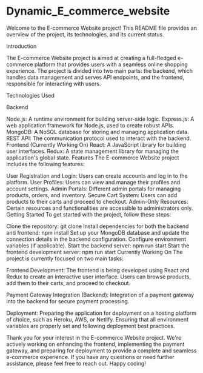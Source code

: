 # Dynamic_E_commerce_website

Welcome to the E-commerce Website project! This README file provides an overview of the project, its technologies, and its current status.

Introduction

The E-commerce Website project is aimed at creating a full-fledged e-commerce platform that provides users with a seamless online shopping experience. The project is divided into two main parts: the backend, which handles data management and serves API endpoints, and the frontend, responsible for interacting with users.

Technologies Used

Backend

Node.js: A runtime environment for building server-side logic.
Express.js: A web application framework for Node.js, used to create robust APIs.
MongoDB: A NoSQL database for storing and managing application data.
REST API: The communication protocol used to interact with the backend.
Frontend (Currently Working On)
React: A JavaScript library for building user interfaces.
Redux: A state management library for managing the application's global state.
Features
The E-commerce Website project includes the following features:

User Registration and Login: Users can create accounts and log in to the platform.
User Profiles: Users can view and manage their profiles and account settings.
Admin Portals: Different admin portals for managing products, orders, and inventory.
Secure Cart System: Users can add products to their carts and proceed to checkout.
Admin-Only Resources: Certain resources and functionalities are accessible to administrators only.
Getting Started
To get started with the project, follow these steps:

Clone the repository: git clone <repository-url>
Install dependencies for both the backend and frontend: npm install
Set up your MongoDB database and update the connection details in the backend configuration.
Configure environment variables (if applicable).
Start the backend server: npm run start
Start the frontend development server: npm run start
Currently Working On
The project is currently focused on two main tasks:

Frontend Development: 
The frontend is being developed using React and Redux to create an interactive user interface. Users can browse products, add them to their carts, and proceed to checkout.

Payment Gateway Integration (Backend): Integration of a payment gateway into the backend for secure payment processing.

Deployment: Preparing the application for deployment on a hosting platform of choice, such as Heroku, AWS, or Netlify. Ensuring that all environment variables are properly set and following deployment best practices.

Thank you for your interest in the E-commerce Website project. We're actively working on enhancing the frontend, implementing the payment gateway, and preparing for deployment to provide a complete and seamless e-commerce experience. If you have any questions or need further assistance, please feel free to reach out. Happy coding!

